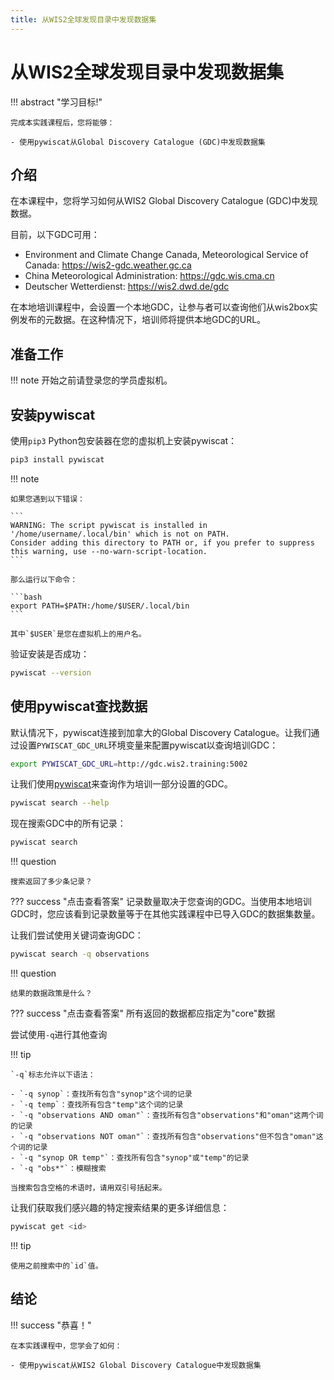 ```yaml
---
title: 从WIS2全球发现目录中发现数据集
---
```


# 从WIS2全球发现目录中发现数据集

!!! abstract "学习目标!"

    完成本实践课程后，您将能够：

    - 使用pywiscat从Global Discovery Catalogue (GDC)中发现数据集

## 介绍

在本课程中，您将学习如何从WIS2 Global Discovery Catalogue (GDC)中发现数据。

目前，以下GDC可用：

- Environment and Climate Change Canada, Meteorological Service of Canada: <https://wis2-gdc.weather.gc.ca>
- China Meteorological Administration: <https://gdc.wis.cma.cn>
- Deutscher Wetterdienst: <https://wis2.dwd.de/gdc>

在本地培训课程中，会设置一个本地GDC，让参与者可以查询他们从wis2box实例发布的元数据。在这种情况下，培训师将提供本地GDC的URL。

## 准备工作

!!! note
    开始之前请登录您的学员虚拟机。

## 安装pywiscat

使用`pip3` Python包安装器在您的虚拟机上安装pywiscat：
```bash
pip3 install pywiscat
```

!!! note

    如果您遇到以下错误：

    ```
    WARNING: The script pywiscat is installed in '/home/username/.local/bin' which is not on PATH.
    Consider adding this directory to PATH or, if you prefer to suppress this warning, use --no-warn-script-location.
    ```

    那么运行以下命令：

    ```bash
    export PATH=$PATH:/home/$USER/.local/bin
    ```

    其中`$USER`是您在虚拟机上的用户名。

验证安装是否成功：

```bash
pywiscat --version
```

## 使用pywiscat查找数据

默认情况下，pywiscat连接到加拿大的Global Discovery Catalogue。让我们通过设置`PYWISCAT_GDC_URL`环境变量来配置pywiscat以查询培训GDC：

```bash
export PYWISCAT_GDC_URL=http://gdc.wis2.training:5002
```

让我们使用[pywiscat](https://github.com/wmo-im/pywiscat)来查询作为培训一部分设置的GDC。

```bash
pywiscat search --help
```

现在搜索GDC中的所有记录：

```bash
pywiscat search
```

!!! question

    搜索返回了多少条记录？

??? success "点击查看答案"
    记录数量取决于您查询的GDC。当使用本地培训GDC时，您应该看到记录数量等于在其他实践课程中已导入GDC的数据集数量。

让我们尝试使用关键词查询GDC：

```bash
pywiscat search -q observations
```

!!! question

    结果的数据政策是什么？

??? success "点击查看答案"
    所有返回的数据都应指定为"core"数据

尝试使用`-q`进行其他查询

!!! tip

    `-q`标志允许以下语法：

    - `-q synop`：查找所有包含"synop"这个词的记录
    - `-q temp`：查找所有包含"temp"这个词的记录
    - `-q "observations AND oman"`：查找所有包含"observations"和"oman"这两个词的记录
    - `-q "observations NOT oman"`：查找所有包含"observations"但不包含"oman"这个词的记录
    - `-q "synop OR temp"`：查找所有包含"synop"或"temp"的记录
    - `-q "obs*"`：模糊搜索

    当搜索包含空格的术语时，请用双引号括起来。

让我们获取我们感兴趣的特定搜索结果的更多详细信息：

```bash
pywiscat get <id>
```

!!! tip

    使用之前搜索中的`id`值。

## 结论

!!! success "恭喜！"

    在本实践课程中，您学会了如何：

    - 使用pywiscat从WIS2 Global Discovery Catalogue中发现数据集